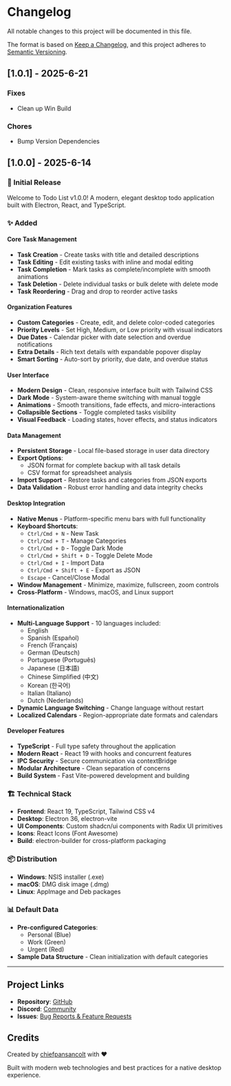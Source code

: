 # Changelog

All notable changes to this project will be documented in this file.

The format is based on [Keep a Changelog](https://keepachangelog.com/en/1.0.0/),
and this project adheres to [Semantic Versioning](https://semver.org/spec/v2.0.0.html).

## [1.0.1] - 2025-6-21

### Fixes

- Clean up Win Build

### Chores

- Bump Version Dependencies

## [1.0.0] - 2025-6-14

### 🎉 Initial Release

Welcome to Todo List v1.0.0! A modern, elegant desktop todo application built with Electron, React, and TypeScript.

### ✨ Added

#### Core Task Management

- **Task Creation** - Create tasks with title and detailed descriptions
- **Task Editing** - Edit existing tasks with inline and modal editing
- **Task Completion** - Mark tasks as complete/incomplete with smooth animations
- **Task Deletion** - Delete individual tasks or bulk delete with delete mode
- **Task Reordering** - Drag and drop to reorder active tasks

#### Organization Features

- **Custom Categories** - Create, edit, and delete color-coded categories
- **Priority Levels** - Set High, Medium, or Low priority with visual indicators
- **Due Dates** - Calendar picker with date selection and overdue notifications
- **Extra Details** - Rich text details with expandable popover display
- **Smart Sorting** - Auto-sort by priority, due date, and overdue status

#### User Interface

- **Modern Design** - Clean, responsive interface built with Tailwind CSS
- **Dark Mode** - System-aware theme switching with manual toggle
- **Animations** - Smooth transitions, fade effects, and micro-interactions
- **Collapsible Sections** - Toggle completed tasks visibility
- **Visual Feedback** - Loading states, hover effects, and status indicators

#### Data Management

- **Persistent Storage** - Local file-based storage in user data directory
- **Export Options**:
  - JSON format for complete backup with all task details
  - CSV format for spreadsheet analysis
- **Import Support** - Restore tasks and categories from JSON exports
- **Data Validation** - Robust error handling and data integrity checks

#### Desktop Integration

- **Native Menus** - Platform-specific menu bars with full functionality
- **Keyboard Shortcuts**:
  - `Ctrl/Cmd + N` - New Task
  - `Ctrl/Cmd + T` - Manage Categories
  - `Ctrl/Cmd + D` - Toggle Dark Mode
  - `Ctrl/Cmd + Shift + D` - Toggle Delete Mode
  - `Ctrl/Cmd + I` - Import Data
  - `Ctrl/Cmd + Shift + E` - Export as JSON
  - `Escape` - Cancel/Close Modal
- **Window Management** - Minimize, maximize, fullscreen, zoom controls
- **Cross-Platform** - Windows, macOS, and Linux support

#### Internationalization

- **Multi-Language Support** - 10 languages included:
  - English
  - Spanish (Español)
  - French (Français)
  - German (Deutsch)
  - Portuguese (Português)
  - Japanese (日本語)
  - Chinese Simplified (中文)
  - Korean (한국어)
  - Italian (Italiano)
  - Dutch (Nederlands)
- **Dynamic Language Switching** - Change language without restart
- **Localized Calendars** - Region-appropriate date formats and calendars

#### Developer Features

- **TypeScript** - Full type safety throughout the application
- **Modern React** - React 19 with hooks and concurrent features
- **IPC Security** - Secure communication via contextBridge
- **Modular Architecture** - Clean separation of concerns
- **Build System** - Fast Vite-powered development and building

### 🏗️ Technical Stack

- **Frontend**: React 19, TypeScript, Tailwind CSS v4
- **Desktop**: Electron 36, electron-vite
- **UI Components**: Custom shadcn/ui components with Radix UI primitives
- **Icons**: React Icons (Font Awesome)
- **Build**: electron-builder for cross-platform packaging

### 📦 Distribution

- **Windows**: NSIS installer (.exe)
- **macOS**: DMG disk image (.dmg)
- **Linux**: AppImage and Deb packages

### 📊 Default Data

- **Pre-configured Categories**:
  - Personal (Blue)
  - Work (Green)
  - Urgent (Red)
- **Sample Data Structure** - Clean initialization with default categories

---

## Project Links

- **Repository**: [GitHub](https://github.com/chiefpansancolt/todo-list-app)
- **Discord**: [Community](https://discord.gg/chiefpansancolt)
- **Issues**: [Bug Reports & Feature Requests](https://github.com/chiefpansancolt/todo-list-app/issues)

## Credits

Created by [chiefpansancolt](https://chiefpansancolt.dev) with ❤️

Built with modern web technologies and best practices for a native desktop experience.
